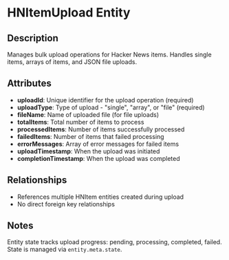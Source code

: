 # HNItemUpload Entity

## Description
Manages bulk upload operations for Hacker News items. Handles single items, arrays of items, and JSON file uploads.

## Attributes
- **uploadId**: Unique identifier for the upload operation (required)
- **uploadType**: Type of upload - "single", "array", or "file" (required)
- **fileName**: Name of uploaded file (for file uploads)
- **totalItems**: Total number of items to process
- **processedItems**: Number of items successfully processed
- **failedItems**: Number of items that failed processing
- **errorMessages**: Array of error messages for failed items
- **uploadTimestamp**: When the upload was initiated
- **completionTimestamp**: When the upload was completed

## Relationships
- References multiple HNItem entities created during upload
- No direct foreign key relationships

## Notes
Entity state tracks upload progress: pending, processing, completed, failed.
State is managed via `entity.meta.state`.
